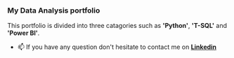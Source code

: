 ###  My Data Analysis portfolio 
  This portfolio is divided into three catagories such as **'Python'**, **'T-SQL'** and **'Power BI'**.
- 📫 If you have any question don't hesitate to contact me on [**Linkedin**](https://www.linkedin.com/in/ashkan-moradi-33936278/)
